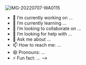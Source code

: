 ![IMG-20220707-WA0115](https://user-images.githubusercontent.com/109226204/178892657-5cd8e95b-d6ee-4115-baa7-6f7662fbca29.jpg)
- 🔭 I’m currently working on ...
- 🌱 I’m currently learning ...
- 👯 I’m looking to collaborate on ...
- 🤔 I’m looking for help with ...
- 💬 Ask me about ...
- 📫 How to reach me: ...
- 😄 Pronouns: ...
- ⚡ Fun fact: ...
-->
